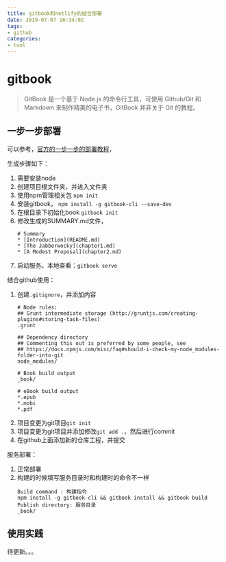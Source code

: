 ```yaml
---
title: gitbook和netlify的结合部署
date: 2019-07-07 16:34:02
tags:
- github
categories: 
- tool
---
```


# gitbook
>GitBook 是一个基于 Node.js 的命令行工具，可使用 Github/Git 和 Markdown 来制作精美的电子书，GitBook 并非关于 Git 的教程。

## 一步一步部署

可以参考，[官方的一步一步的部署教程](https://www.netlify.com/blog/2015/12/08/a-step-by-step-guide-gitbook-on-netlify/)，

生成步骤如下：
1. 需要安装node
2. 创建项目根文件夹，并进入文件夹
3. 使用npm管理相关包 `npm init`
4. 安装gitbook， `npm install -g gitbook-cli --save-dev`
5. 在根目录下初始化book `gitbook init`
6. 修改生成的SUMMARY.md文件， 
    ````
    # Summary
    * [Introduction](README.md)
    * [The Jabberwocky](chapter1.md)
    * [A Modest Proposal](chapter2.md)
    ````
7. 启动服务。本地查看：`gitbook serve`

<!-- more -->

结合github使用：
1. 创建`.gitignore`，并添加内容
    ````
    # Node rules:
    ## Grunt intermediate storage (http://gruntjs.com/creating-plugins#storing-task-files)
    .grunt

    ## Dependency directory
    ## Commenting this out is preferred by some people, see
    ## https://docs.npmjs.com/misc/faq#should-i-check-my-node_modules-folder-into-git
    node_modules/

    # Book build output
    _book/

    # eBook build output
    *.epub
    *.mobi
    *.pdf
    ````
2. 项目变更为git项目`git init`
3. 项目变更为git项目并添加修改`git add .`，然后进行commit
4. 在github上面添加新的仓库工程，并提交


服务部署：
1. 正常部署
2. 构建的时候填写服务目录时和构建时的命令不一样
    ````
    Build command : 构建指令
    npm install -g gitbook-cli && gitbook install && gitbook build
    Publish directory: 服务目录
    _book/
    ````


## 使用实践
待更新。。。

